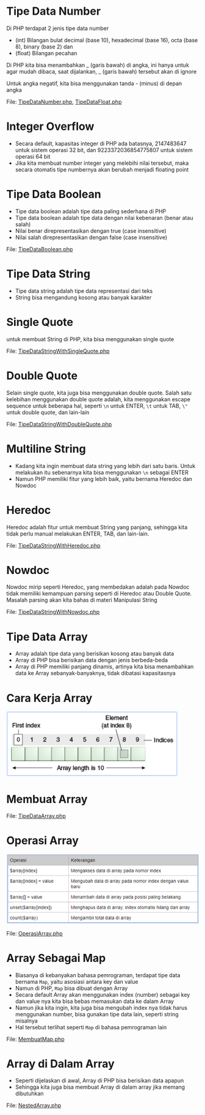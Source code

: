 # Tipe Data Number

Di PHP terdapat 2 jenis tipe data number

- (int) Bilangan bulat decimal (base 10), hexadecimal (base 16), octa (base 8), binary (base 2) dan
- (float) Bilangan pecahan

Di PHP kita bisa menambahkan _ (garis bawah) di angka, ini hanya untuk agar mudah dibaca, saat dijalankan, _ (garis bawah) tersebut akan di ignore

Untuk angka negatif, kita bisa menggunakan tanda - (minus) di depan angka

File: [TipeDataNumber.php](/04%20-%20Tipe%20Data/TipeDataNumber.php), [TipeDataFloat.php](/04%20-%20Tipe%20Data/TipeDataFloat.php) 

# Integer Overflow

- Secara default, kapasitas integer di PHP ada batasnya, 2147483647 untuk sistem operasi 32 bit, dan 9223372036854775807 untuk sistem operasi 64 bit
- Jika kita membuat number integer yang melebihi nilai tersebut, maka secara otomatis tipe numbernya akan berubah menjadi floating point

# Tipe Data Boolean

- Tipe data boolean adalah tipe data paling sederhana di PHP
- Tipe data boolean adalah tipe data dengan nilai kebenaran (benar atau salah)
- Nilai benar direpresentasikan dengan true (case insensitive)
- Nilai salah direpresentasikan dengan false (case insensitive)

File: [TipeDataBoolean.php](/04%20-%20Tipe%20Data/TipeDataBoolean.php)

# Tipe Data String

- Tipe data string adalah tipe data representasi dari teks
- String bisa mengandung kosong atau banyak karakter

# Single Quote

untuk membuat String di PHP, kita bisa menggunakan single quote

File: [TipeDataStringWithSingleQuote.php](/04%20-%20Tipe%20Data/TipeDataStringWithSingleQuote.php)

# Double Quote

Selain single quote, kita juga bisa menggunakan double quote. Salah satu kelebihan menggunakan double quote adalah, kita menggunakan escape sequence untuk beberapa hal, seperti `\n` untuk ENTER, `\t` untuk TAB, `\"` untuk double quote, dan lain-lain

File: [TipeDataStringWithDoubleQuote.php](/04%20-%20Tipe%20Data/TipeDataStringWithDoubleQuote.php)

# Multiline String

- Kadang kita ingin membuat data string yang lebih dari satu baris. Untuk melakukan itu sebenarnya kita bisa menggunakan `\n` sebagai ENTER
- Namun PHP memiliki fitur yang lebih baik, yaitu bernama Heredoc dan Nowdoc

# Heredoc

Heredoc adalah fitur untuk membuat String yang panjang, sehingga kita tidak perlu manual melakukan ENTER, TAB, dan lain-lain.

File: [TipeDataStringWithHeredoc.php](/04%20-%20Tipe%20Data/TipeDataStringWithHeredoc.php)

# Nowdoc

Nowdoc mirip seperti Heredoc, yang membedakan adalah pada Nowdoc tidak memiliki kemampuan parsing seperti di Heredoc atau Double Quote. Masalah parsing akan kita bahas di materi Manipulasi String

File: [TipeDataStringWithNowdoc.php](/04%20-%20Tipe%20Data/TipeDataStringWithNowdoc.php)

# Tipe Data Array

- Array adalah tipe data yang berisikan kosong atau banyak data
- Array di PHP bisa berisikan data dengan jenis berbeda-beda
- Array di PHP memiliki panjang dinamis, artinya kita bisa menambahkan data ke Array sebanyak-banyaknya, tidak dibatasi kapasitasnya

# Cara Kerja Array

![Cara Kerja Array](/04%20-%20Tipe%20Data/Picture%201.PNG "Cara Kerja Array")

# Membuat Array

File: [TipeDataArray.php](/04%20-%20Tipe%20Data/TipeDataArray.php)

# Operasi Array

![Operasi Array](/04%20-%20Tipe%20Data/Picture%202.PNG "Operasi Array")

File: [OperasiArray.php](/04%20-%20Tipe%20Data/OperasiArray.php)

# Array Sebagai Map

- Biasanya di kebanyakan bahasa pemrograman, terdapat tipe data bernama `Map`, yaitu asosiasi antara key dan value
- Namun di PHP, `Map` bisa dibuat dengan Array
- Secara default Array akan menggunakan index (number) sebagai key dan value nya kita bisa bebas memasukan data ke dalam Array
- Namun jika kita ingin, kita juga bisa mengubah index nya tidak harus menggunakan number, bisa gunakan tipe data lain, seperti string misalnya
- Hal tersebut terlihat seperti `Map` di bahasa pemrograman lain

File: [MembuatMap.php](/04%20-%20Tipe%20Data/MembuatMap.php)

# Array di Dalam Array

- Seperti dijelaskan di awal, Array di PHP bisa berisikan data apapun
- Sehingga kita juga bisa membuat Array di dalam array jika memang dibutuhkan

File: [NestedArray.php](/04%20-%20Tipe%20Data/NestedArray.php)